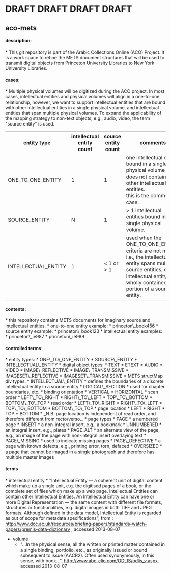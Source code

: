 <h1>DRAFT DRAFT DRAFT DRAFT</h1>

aco-mets
---

<h4>description:</h4>
 * This git repository is part of the Arabic Collections Online (ACO) Project. It is a work space to refine the METS document structures that will be used to transmit digital objects from Princeton University Libraries to New York University Libraries.

 
<h4>cases:</h4>
 * Multiple physical volumes will be digitized during the ACO project. In most cases, intellectual entities and physical volumes will align in a one-to-one relationship, however, we want to support intellectual entities that are bound with other intellectual entities in a single physical volume, and intellectual entities that span multiple physical volumes. To expand the applicability of the mapping strategy to non-text objects, e.g., audio, video, the term "source entity" is used.
<table>
<tr><th>entity type</th><th>intellectual entity count</th><th>source entity count</th><th>comments</th></tr>
<tr><td>ONE_TO_ONE_ENTITY</td><td>1</td><td>1</td><td>one intellectual entity bound in a single physical volume that does not contain any other intellectual entities.<br />this is the common case.</td></tr>
<tr><td>SOURCE_ENTITY</td><td>N</td><td>1</td><td>&gt; 1 intellectual entities bound in a single physical volume.</td></tr>
<tr><td>INTELLECTUAL_ENTITY</td><td>1</td><td>&lt; 1 or &gt; 1</td><td>used when the ONE_TO_ONE_ENTITY criteria are not met, i.e., the intellectual entity spans multiple source entities, or the intellectual entity is wholly contained in a portion of a source entity.</td></tr>
</table>
	
<h4>contents:</h4>
 * this repository contains METS documents for imaginary source and intellectual entities.
 * one-to-one entity example:
   * princeton\_book456
 * source entity example:
   * princeton\_book123
 * intellectual entity examples:
   * princeton\_ie987
   * princeton\_ie989


<h4>controlled terms:</h4>
 * entity types:
   * ONE\_TO\_ONE_ENTITY
   * SOURCE\_ENTITY
   * INTELLECTUAL\_ENTITY
 * digital object types:
   * TEXT
   * ETEXT
   * AUDIO
   * VIDEO
   * IMAGE\_REFLECTIVE
   * IMAGE\_TRANSMISSIVE
   * IMAGESET\_REFLECTIVE
   * IMAGESET\_TRANSMISSIVE
 * METS structMap div types:
   * INTELLECTUAL\_ENTITY
     * defines the boundaries of a discrete intellectual entity in a source entity
   * LOGICAL\_SECTION
     * used for chapter boundaries, etc.
 * binding orientation
   * VERTICAL
   * HORIZONTAL
 * scan order
   * LEFT\_TO\_RIGHT
   * RIGHT\_TO\_LEFT
   * TOP\_TO\_BOTTOM
   * BOTTOM\_TO\_TOP
 * read order
   * LEFT\_TO\_RIGHT
   * RIGHT\_TO\_LEFT
   * TOP\_TO\_BOTTOM
   * BOTTOM\_TO\_TOP
 * page location
   * LEFT
   * RIGHT
   * TOP
   * BOTTOM
   * _N.B. page location is independent of read order, and therefore different from recto/verso._
 * page types
   * PAGE
     * a numbered page
   * INSERT
     * a non-integral insert, e.g., a bookmark
   * UNNUMBERED
     * an integral insert, e.g., plates
   * PAGE_ALT
     * an alternate view of the page, e.g., an image of the page with non-integral insert overlaying text
   * PAGE\_MISSING
     * used to indicate missing pages
   * PAGE\_DEFECTIVE
     * a page with known defects, e.g., printing error, torn, defaced
   * OVERSIZED
     * a page that cannot be imaged in a single photograph and therefore has multiple master images
    
<h4>terms</h4>
* intellectual entity
  * "Intellectual Entity — a coherent unit of digital content which make up a single unit, e.g. the digitised pages of a book, or the complete set of files which make up a web page. Intellectual Entities can contain other Intellectual Entities. An Intellectual Entity can have one or more Digital Representation — the same content with different file formats, structures or functionalities, e.g. digital images in both TIFF and JPEG formats. Although defined in the data model, Intellectual Entity is regarded as out of scope for metadata specifications", from : <a href="http://www.dcc.ac.uk/resources/briefing-papers/standards-watch-papers/premis-data-dictionary">http://www.dcc.ac.uk/resources/briefing-papers/standards-watch-papers/premis-data-dictionary</a> , accessed 2013-08-07
  
* volume
  * "...In the physical sense, all the written or printed matter contained in a single binding, portfolio, etc., as originally issued or bound subsequent to issue (AACR2). Often used synonymously, in this sense, with book...", <a href="http://www.abc-clio.com/ODLIS/odlis_v.aspx">http://www.abc-clio.com/ODLIS/odlis_v.aspx</a>, accessed 2013-08-07

